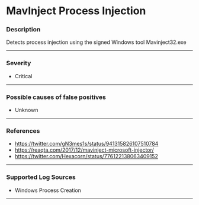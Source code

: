 # MavInject Process Injection
### Description

Detects process injection using the signed Windows tool Mavinject32.exe

-------------------
### Severity

- Critical

-------------------
<!---
### Detailed Information

- Why is this alert triggered?
- What are the typical causes that generate this alert? (e.g. port scans, unusual file access activity, etc...)
- Which corroborating information should be looked up?
- Any supporting queries to get more information?
- Any supporting visualizations to get more information?

-------------------
--->
### Possible causes of false positives

- Unknown

-------------------
### References

- https://twitter.com/gN3mes1s/status/941315826107510784
- https://reaqta.com/2017/12/mavinject-microsoft-injector/
- https://twitter.com/Hexacorn/status/776122138063409152

-------------------
### Supported Log Sources

- Windows Process Creation

-------------------

